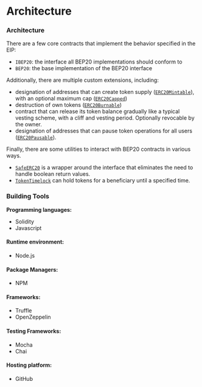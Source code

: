 # Architecture

### Architecture

There are a few core contracts that implement the behavior specified in the EIP:

* `IBEP20`: the interface all BEP20 implementations should conform to
* `BEP20`: the base implementation of the BEP20 interface

Additionally, there are multiple custom extensions, including:

* designation of addresses that can create token supply ([`ERC20Mintable`](https://docs.openzeppelin.com/contracts/2.x/api/token/erc20#ERC20Mintable)), with an optional maximum cap ([`ERC20Capped`](https://docs.openzeppelin.com/contracts/2.x/api/token/erc20#ERC20Capped))
* destruction of own tokens ([`ERC20Burnable`](https://docs.openzeppelin.com/contracts/2.x/api/token/erc20#ERC20Burnable))
* contract that can release its token balance gradually like a typical vesting scheme, with a cliff and vesting period. Optionally revocable by the owner.
* designation of addresses that can pause token operations for all users ([`ERC20Pausable`](https://docs.openzeppelin.com/contracts/2.x/api/token/erc20#ERC20Pausable)).

Finally, there are some utilities to interact with BEP20 contracts in various ways.

* [`SafeERC20`](https://docs.openzeppelin.com/contracts/2.x/api/token/erc20#SafeERC20) is a wrapper around the interface that eliminates the need to handle boolean return values.
* [`TokenTimelock`](https://docs.openzeppelin.com/contracts/2.x/api/token/erc20#TokenTimelock) can hold tokens for a beneficiary until a specified time.

### Building Tools

**Programming languages:**

* Solidity
* Javascript

#### Runtime environment:

* Node.js

#### Package Managers:

* NPM

#### Frameworks:

* Truffle
* OpenZeppelin

#### Testing Frameworks:

* Mocha
* Chai

#### Hosting platform:

* GitHub
